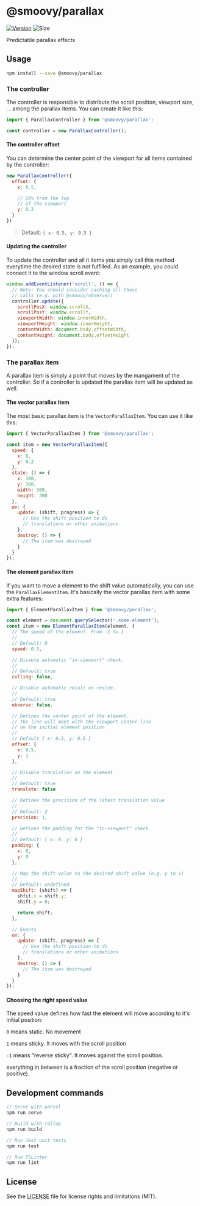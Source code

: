 # @smoovy/parallax
[![Version](https://flat.badgen.net/npm/v/@smoovy/parallax)](https://www.npmjs.com/package/@smoovy/parallax) ![Size](https://flat.badgen.net/bundlephobia/minzip/@smoovy/parallax)

Predictable parallax effects

## Usage
```sh
npm install --save @smoovy/parallax
```

### The controller
The controller is responsible to distribute the scroll position, viewport size, ... among the parallax items. You can create it like this:

```js
import { ParallaxController } from '@smoovy/parallax';

const controller = new ParallaxController();
```

#### The controller offset
You can determine the center point of the viewport for all items contained by the controller:

```js
new ParallaxController({
  offset: {
    x: 0.5,

    // 20% from the top
    // of the viewport
    y: 0.2
  }
})
```
> Default: `{ x: 0.5, y: 0.5 }`

#### Updating the controller
To update the controller and all it items you simply call this method everytime the desired state is not fulfilled. As an example, you could connect it to the window scroll event:

```js
window.addEventListener('scroll', () => {
  // Note: You should consider caching all these
  // calls (e.g. with @smoovy/observer)
  controller.update({
    scrollPosX: window.scrollX,
    scrollPosY: window.scrollY,
    viewportWidth: window.innerWidth,
    viewportHeight: window.innerHeight,
    contentWidth: document.body.offsetWidth,
    contentHeight: document.body.offsetHeight
  });
});
```

### The parallax item
A parallax item is simply a point that moves by the mangament of the controller. So if a controller is updated the parallax item will be updated as well.

#### The vector parallax item
The most basic parallax item is the `VectorParallaxItem`. You can use it like this:

```js
import { VectorParallaxItem } from '@smoovy/parallax';

const item = new VectorParallaxItem({
  speed: {
    x: 0,
    y: 0.2
  },
  state: () => {
    x: 100,
    y: 300,
    width: 300,
    height: 300
  },
  on: {
    update: (shift, progress) => {
      // Use the shift position to do
      // translations or other animations
    },
    destroy: () => {
      // The item was destroyed
    }
  }
});
```

#### The element parallax item
If you want to move a element to the shift value automatically, you can use the `ParallaxElementItem`. It's basically the vector parallax item with some extra features:

```js
import { ElementParallaxItem } from '@smoovy/parallax';

const element = document.querySelector('.some-element');
const item = new ElementParallaxItem(element, {
  // The speed of the element. From -1 to 1
  //
  // Default: 0
  speed: 0.3,

  // Disable automatic "in-viewport" check.
  //
  // Default: true
  culling: false,

  // Disable automatic recalc on resize.
  //
  // Default: true
  observe: false,

  // Defines the center point of the element.
  // The line will meet with the viewport center line
  // on the initial element position
  //
  // Default { x: 0.5, y: 0.5 }
  offset: {
    x: 0.5,
    y: 1
  },

  // Disable translation on the element
  //
  // Default: true
  translate: false

  // Defines the precision of the latest translation value
  //
  // Default: 2
  precision: 1,

  // Defines the padding for the "in-viewport" check
  //
  // Default: { x: 0, y: 0 }
  padding: {
    x: 0,
    y: 0
  },

  // Map the shift value to the desired shift value (e.g. y to x)
  //
  // Default: undefined
  mapShift: (shift) => {
    shfit.x = shift.y;
    shift.y = 0;

    return shift;
  },

  // Events
  on: {
    update: (shift, progress) => {
      // Use the shift position to do
      // translations or other animations
    },
    destroy: () => {
      // The item was destroyed
    }
  }
});
```

#### Choosing the right speed value
The speed value defines how fast the element will move according to it's initial position:

`0` means static. No movement

`1` means sticky. It moves with the scroll position

`-1` means "reverse sticky". It moves against the scroll position.

everything in between is a fraction of the scroll position (negative or positive).


## Development commands
```js
// Serve with parcel
npm run serve

// Build with rollup
npm run build

// Run Jest unit tests
npm run test

// Run TSLinter
npm run lint
```

## License
See the [LICENSE](../../LICENSE) file for license rights and limitations (MIT).
